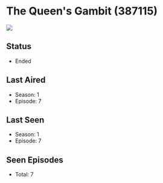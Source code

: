 # The Queen's Gambit (387115)

<img src="https://dg31sz3gwrwan.cloudfront.net/poster/387115/62341664-0-optimized.jpg" />

## Status
* Ended
## Last Aired
* Season: 1
* Episode: 7
## Last Seen
* Season: 1
* Episode: 7
## Seen Episodes
* Total: 7
